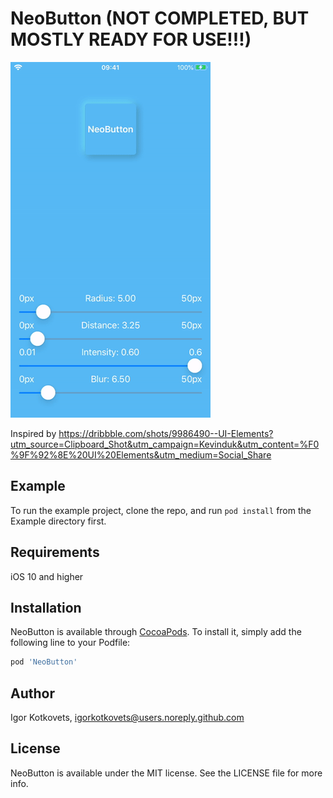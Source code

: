 # NeoButton (NOT COMPLETED, BUT MOSTLY READY FOR USE!!!)

![GitHub Logo](output.gif)

Inspired by https://dribbble.com/shots/9986490--UI-Elements?utm_source=Clipboard_Shot&utm_campaign=Kevinduk&utm_content=%F0%9F%92%8E%20UI%20Elements&utm_medium=Social_Share

## Example

To run the example project, clone the repo, and run `pod install` from the Example directory first.

## Requirements

iOS 10 and higher

## Installation

NeoButton is available through [CocoaPods](https://cocoapods.org). To install
it, simply add the following line to your Podfile:

```ruby
pod 'NeoButton'
```

## Author

Igor Kotkovets, igorkotkovets@users.noreply.github.com

## License

NeoButton is available under the MIT license. See the LICENSE file for more info.
